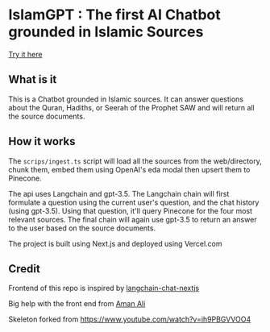 # IslamGPT : The first AI Chatbot grounded in Islamic Sources

[Try it here](https://islam-gpt-indol.vercel.app/)

## What is it
This is a Chatbot grounded in Islamic sources. It can answer questions about the Quran, Hadiths, or Seerah of the Prophet SAW and will return all the source documents.

## How it works

The `scrips/ingest.ts` script will load all the sources from the web/directory, chunk them, embed them using OpenAI's eda modal then upsert them to Pinecone.

The api uses Langchain and gpt-3.5. The Langchain chain will first formulate a question using the current user's question, and the chat history (using gpt-3.5). 
Using that question, it'll query Pinecone for the four most relevant sources.
The final chain will again use gpt-3.5 to return an answer to the user based on the source documents.

The project is built using Next.js and deployed using Vercel.com


## Credit

Frontend of this repo is inspired by [langchain-chat-nextjs](https://github.com/zahidkhawaja/langchain-chat-nextjs)

Big help with the front end from [Aman Ali](https://github.com/Amaan630)

Skeleton forked from https://www.youtube.com/watch?v=ih9PBGVVOO4
